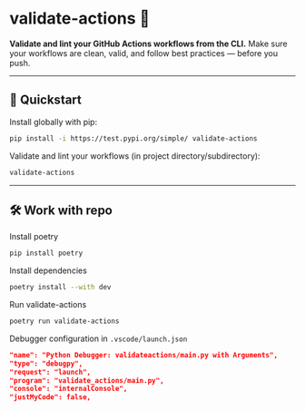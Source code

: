 # validate-actions 🚦

**Validate and lint your GitHub Actions workflows from the CLI.**
Make sure your workflows are clean, valid, and follow best practices — before you push.

---

## 🚀 Quickstart

Install globally with pip:

```bash
pip install -i https://test.pypi.org/simple/ validate-actions
```

Validate and lint your workflows (in project directory/subdirectory):

```bash
validate-actions
```

---

## 🛠️ Work with repo

Install poetry
```bash
pip install poetry
```

Install dependencies
```bash
poetry install --with dev
```

Run validate-actions
```bash
poetry run validate-actions
```

Debugger configuration in `.vscode/launch.json`
```json
"name": "Python Debugger: validateactions/main.py with Arguments",
"type": "debugpy",
"request": "launch",
"program": "validate_actions/main.py",
"console": "internalConsole",
"justMyCode": false,
```